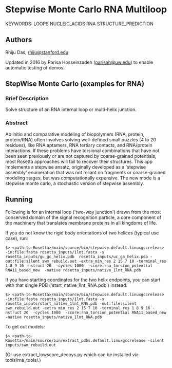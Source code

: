 # Stepwise Monte Carlo RNA Multiloop

KEYWORDS: LOOPS NUCLEIC_ACIDS RNA STRUCTURE_PREDICTION

## Authors
Rhiju Das, rhiju@stanford.edu

Updated in 2016 by Parisa Hosseinzadeh (parisah@uw.edu) to enable automatic testing of demos.

## StepWise Monte Carlo (examples for RNA)

### Brief Description

Solve structure of an RNA internal loop or multi-helix junction.

### Abstract

Ab initio and comparative modeling of biopolymers (RNA, protein, protein/RNA) often involves solving well-defined small puzzles (4 to 20 residues), like RNA aptamers, RNA tertiary contacts, and RNA/protein interactions. If these problems have torsional combinations that have not been seen previously or are not captured by coarse-grained potentials, most Rosetta approaches will fail to recover their structures.  This app implements a stepwise ansatz, originally developed as a 'stepwise assembly' enumeration that was not reliant on fragments or coarse-grained modeling stages, but was computationally expensive. The new mode is a stepwise monte carlo, a stochastic version of stepwise assembly. 


## Running

Following is for an internal loop ('two-way junction') drawn from the most conserved domain of the signal recognition particle, a core component of the machinery that translates membrane proteins in all kingdoms of life.

If you do not know the rigid body orientations of two helices (typical use case), run:

```
$> <path-to-Rosetta>/main/source/bin/stepwise.default.linuxgccrelease -in:file:fasta rosetta_inputs/1lnt.fasta -s rosetta_inputs/gu_gc_helix.pdb  rosetta_inputs/uc_ga_helix.pdb -out:file:silent swm_rebuild.out -extra_min_res 2 15 7 10 -terminal_res 1 8 9 16 -nstruct 20  -cycles 1000  -score:rna_torsion_potential RNA11_based_new  -native rosetta_inputs/native_1lnt_RNA.pdb
```

If you have starting coordinates for the two helix endpoints, you can start with that single PDB ('start_native_1lnt_RNA.pdb') instead:

```
$> <path-to-Rosetta>/main/source/bin/stepwise.default.linuxgccrelease -in:file:fasta rosetta_inputs/1lnt.fasta -s rosetta_inputs/start_native_1lnt_RNA.pdb -out:file:silent swm_rebuild.out -extra_min_res 2 15 7 10 -terminal_res 1 8 9 16 -nstruct 20  -cycles 1000  -score:rna_torsion_potential RNA11_based_new  -native rosetta_inputs/native_1lnt_RNA.pdb
```

To get out models:

```
$> <path-to-Rosetta>/main/source/bin/extract_pdbs.default.linuxgccrelease -silent inputs/swm_rebuild.out 
```

(Or use extract_lowscore_decoys.py which can be installed via tools/rna_tools/.)

